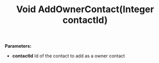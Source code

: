 ﻿---
uid: crmscript_ref_NSUserAgent_AddOwnerContact
title: Void AddOwnerContact(Integer contactId)
intellisense: NSUserAgent.AddOwnerContact
keywords: NSUserAgent, AddOwnerContact
so.topic: reference
---



**Parameters:**
 - **contactId** Id of the contact to add as a owner contact
